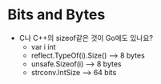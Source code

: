# Bits and Bytes

* C나 C++의 sizeof같은 것이 Go에도 있나요?
  * var i int
  * reflect.TypeOf(i).Size() --> 8 bytes
  * unsafe.Sizeof(i) --> 8 bytes
  * strconv.IntSize --> 64 bits
